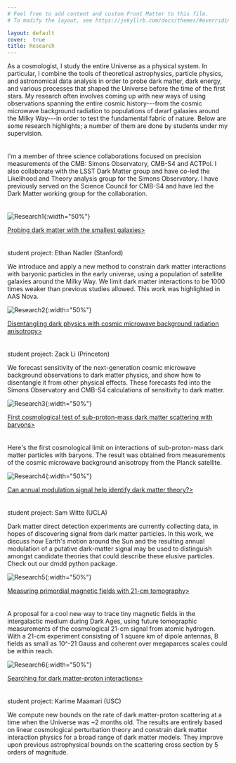 ```yaml
---
# Feel free to add content and custom Front Matter to this file.
# To modify the layout, see https://jekyllrb.com/docs/themes/#overriding-theme-defaults

layout: default
cover:  true
title: Research
---
```


<p style="margin-bottom: 35px">
As a cosmologist, I study the entire Universe as a physical system. In particular, I combine the tools of theoretical astrophysics, particle physics, and astronomical data analysis in order to probe dark matter, dark energy, and various processes that shaped the Universe before the time of the first stars. My research often involves coming up with new ways of using observations spanning the entire cosmic history---from the cosmic microwave background radiation to populations of dwarf galaxies around the Milky Way---in order to test the fundamental fabric of nature. Below are some research highlights; a number of them are done by students under my supervision.
</p>
<p style="margin-bottom: 35px">
I'm a member of three science collaborations focused on precision measurements of the CMB: Simons Observatory, CMB-S4 and ACTPol. I also collaborate with the LSST Dark Matter group and have co-led the Likelihood and Theory analysis group for the Simons Observatory. I have previously served on the Science Council for CMB-S4 and have led the Dark Matter working group for the collaboration.
</p>


![Research1]({{veragluscevic.github.io}}/assets/img/Research1.png){:width="50%"}

<p style="margin-bottom: 35px">
<a href="https://arxiv.org/abs/1904.10000"> Probing dark matter with the smallest galaxies></a>

student project: Ethan Nadler (Stanford)

We introduce and apply a new method to constrain dark matter interactions with baryonic particles in the early universe, using a population of satellite galaxies around the Milky Way. We limit dark matter interactions to be 1000 times weaker than previous studies allowed. This work was highlighted in AAS Nova.
</p>

![Research2]({{veragluscevic.github.io}}/assets/img/Research2.png){:width="50%"}

<p style="margin-bottom: 35px">
<a href="https://arxiv.org/abs/1806.10165"> Disentangling dark physics with cosmic microwave background radiation anisotropy></a>

student project: Zack Li (Princeton)

We forecast sensitivity of the next-generation cosmic microwave background observations to dark matter physics, and show how to disentangle it from other physical effects. These forecasts fed into the Simons Observatory and CMB-S4 calculations of sensitivity to dark matter.
</p>


![Research3]({{veragluscevic.github.io}}/assets/img/Research3.png){:width="50%"}

<p style="margin-bottom: 35px">
<a href="https://arxiv.org/abs/1712.07133"> First cosmological test of sub-proton-mass dark matter scattering with baryons></a>

Here's the first cosmological limit on interactions of sub-proton-mass dark matter particles with baryons. The result was obtained from measurements of the cosmic microwave background anisotropy from the Planck satellite.
</p>

![Research4]({{veragluscevic.github.io}}/assets/img/Research4.png){:width="50%"}

<p style="margin-bottom: 35px">
<a href="https://arxiv.org/abs/1612.07808"> Can annual modulation signal help identify dark matter theory?></a>

student project: Sam Witte (UCLA)

Dark matter direct detection experiments are currently collecting data, in hopes of discovering signal from dark matter particles. In this work, we discuss how Earth's motion around the Sun and the resulting annual modulation of a putative dark-matter signal may be used to distinguish amongst candidate theories that could describe these elusive particles. Check out our dmdd python package.
</p>

![Research5]({{veragluscevic.github.io}}/assets/img/research5){:width="50%"}

<p style="margin-bottom: 35px">
<a href="https://arxiv.org/abs/1604.06327"> Measuring primordial magnetic fields with 21-cm tomography></a>

A proposal for a cool new way to trace tiny magnetic fields in the intergalactic medium during Dark Ages, using future tomographic measurements of the cosmological 21-cm signal from atomic hydrogen. With a 21-cm experiment consisting of 1 square km of dipole antennas, B fields as small as 10^-21 Gauss and coherent over megaparces scales could be within reach.
</p>

![Research6]({{veragluscevic.github.io}}/assets/img/Research6.png){:width="50%"}

<p style="margin-bottom: 35px">
<a href="https://arxiv.org/abs/2010.02936"> Searching for dark matter-proton interactions></a>

student project: Karime Maamari (USC)

We compute new bounds on the rate of dark matter-proton scattering at a time when the Universe was ~2 months old. The results are entirely based on linear cosmological perturbation theory and constrain dark matter interaction physics for a broad range of dark matter models. They improve upon previous astrophysical bounds on the scattering cross section by 5 orders of magnitude.
</p>
